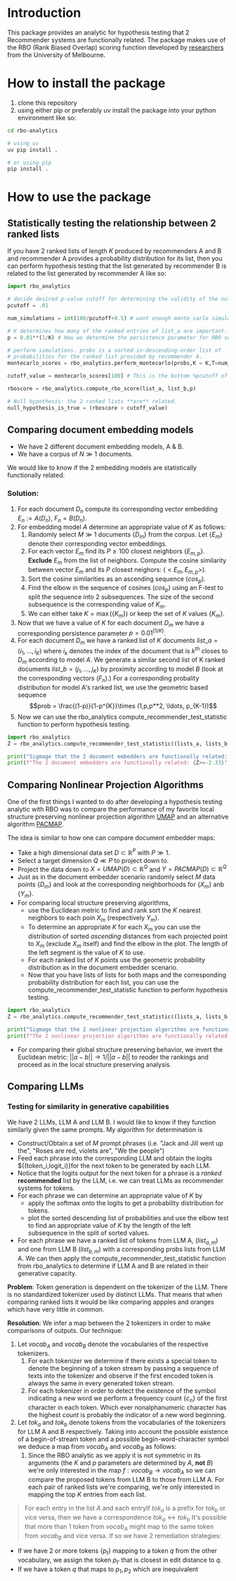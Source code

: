 # Introduction
This package provides an analytic for hypothesis testing that 2 Recommender systems are functionally related. The package makes use of the RBO (Rank Biased Overlap) scoring function developed by [researchers](https://dl.acm.org/doi/10.1145/1852102.1852106) from the University of Melbourne.

# How to install the package
1. clone this repository
2. using either pip or preferably uv install the package into your python environment like so:
```bash
cd rbo-analytics

# using uv
uv pip install .

# or using pip
pip install .
```

# How to use the package

## Statistically testing the relationship between 2 ranked lists
If you have 2 ranked lists of length $K$ produced by recommenders A and B and recommender A  provides a probability distribution for its list, then you can perform hypothesis testing that the list generated by recommender B is related to the list generated by recommender A like so:

```python
import rbo_analytics

# decide desired p-value cutoff for determining the validity of the null hypothesis/alternative hypothesis
pcutoff = .01

num_simulations = int(100/pcutoff+0.5) # want enough monte carlo simulations for accuracy.

# K determines how many of the ranked entries of list_a are important. If all matter, then K = len(list_a)
p = 0.01**(1/K) # How we determine the persistence parameter for RBO scores.

# perform simulations. probs is a sorted-in-descending-order list of
# probabilities for the ranked list provided by recommender A.
montecarlo_scores = rbo_analytics.perform_montecarlo(probs,K = K,T=num_simulations,verbose=True)

cutoff_value = montecarlo_scores[100] # This is the bottom %pcutoff of the generated scores.

rboscore = rbo_analytics.compute_rbo_score(list_a, list_b,p)

# Null hypothesis: the 2 ranked lists **are** related.
null_hypothesis_is_true = (rboscore > cutoff_value)
```
## Comparing document embedding models

* We have 2 different document embedding models, A & B. 
* We have a corpus of $N \gg 1$ documents. 

We would like to know if the 2 embedding models are statistically functionally related.

### Solution: 

1. For each document $D_n$ compute its corresponding vector embedding $E_n := A(D_n)$, $F_n = B(D_n)$.
2. For embedding model $A$ determine an appropriate value of $K$ as follows:
   1. Randomly select  $M \gg 1$ documents $\{D_m\}$ from the corpus. Let $\{E_m\}$ denote their corresponding vector embeddings.
   2. For each vector $E_m$ find its $P \ge 100$ closest neighbors $\{E_{m,p}\}$. **Exclude** $E_m$ from the list of neighbors. Compute the cosine similarity between vector $E_m$ and its $P$ closest neighors: $(<E_m,E_{m,p}>)$.
   3. Sort the cosine similarities as an ascending sequence $(cos_p)$.
   4. Find the elbow in the sequence of cosines $(cos_p)$ using an F-test to split the sequence into 2 subsequences. The size of the second subsequence is the corresponding value of $K_m$.
   5. We can either take $K= \max(\{K_m\})$ or keep the set of $K$ values $\{K_m\}$.
3. Now that we have a value of $K$ for each document $D_m$ we have a corresponding persistence parameter $p=0.01^{(1/K)}$.
4. For each document $D_m$ we have a ranked list of $K$ documents $list\_a = (i_1,\ldots,i_K)$ where $i_k$ denotes the index of the document that is $k^{th}$ closes to $D_m$   according to model $A$. We generate a similar second list of K ranked documents $list\_b = (j_1,\ldots, j_K)$ by proximity according to model $B$ (look at the corresponding vectors $(F_n)$.) For a corresponding probality distribution for model A's ranked list, we use the geometric based sequence 
$$prob = \frac{(1-p)}{1-p^{K}}\times (1,p,p**2, \ldots, p_{K-1})$$
5. Now we can use the rbo_analytics compute_recommender_test_statistic function to perform hypothesis testing.
```python
import rbo_analytics
Z = rbo_analytics.compute_recommender_test_statistic((lists_a, lists_b,probs,verbose=True)

print("Sigmage that the 2 document embedders are functionally related: {Z}")
print(f"The 2 document embedders are functionally related: {Z>=-2.33}")
```

## Comparing Nonlinear Projection Algorithms
One of the first things I wanted to do after developing a hypothesis testing analytic with RBO was to
compare the performance of my favorite local structure preserving nonlinear projection algorithm [UMAP](https://en.wikipedia.org/wiki/Nonlinear_dimensionality_reduction#Uniform_manifold_approximation_and_projection) and an
alternative algorithm [PACMAP](https://github.com/YingfanWang/PaCMAP).

The idea is similar to how one can compare document embedder maps:

* Take a high dimensional data set $D\subset \mathbb{R}^P$ with $P \gg 1$.
* Select a target dimension $Q \ll P$ to project down to.
* Project the data down to $X = UMAP(D) \subset \mathbb{R}^Q$ and $Y = PACMAP(D) \subset \mathbb{R}^Q$
* Just as in the document embedder scenario randomly select $M$ data points $\{D_m\}$ and look at the corresponding neighborhoods for $\{X_m\}$ anb $\{Y_m\}$.
* For comparing local structure preserving algorithms,
  * use the Euclidean metric to find and rank sort the $K$ nearest neighbors to each poin $X_m$ (respectively $Y_m$).
  * To determine an appropriate $K$ for each $X_m$ you can use the distribution of sorted *ascending* distances from each projected point to $X_m$ (exclude $X_m$ itself) and find the elbow in the plot. The length of the left segment is the value of $K$ to use. 
  * For each ranked list of $K$ points use the geometric probability distribution as in the document embedder scenario.
  * Now that you have lists of lists for both maps and the corresponding probability distribution for each list, you can use the compute_recommender_test_statistic function to perform hypothesis testing.
```python
import rbo_analytics
Z = rbo_analytics.compute_recommender_test_statistic((lists_a, lists_b,probs,verbose=True)

print("Sigmage that the 2 nonlinear projection algorithms are functionally related when it comes to preserving local structure: {Z}")
print(f"The 2 nonlinear projection algorithms are functionally related when it comes to preserving local structure: {Z>=-2.33}")
```

* For comparing their global structure preserving behavior, we invert the Euclidean metric: $||a - b|| \rightarrow 1/||a-b||$ to reoder the rankings and proceed as in the local structure preserving analysis.

## Comparing LLMs

### Testing for similarity in generative capabilities
We have 2 LLMs, LLM A and LLM B. I would like to know if they function similarly given the same prompts. My algorithm for determination is

* Construct/Obtain a set of $M$ prompt phrases (i.e. "Jack and Jill went up the", "Roses are red, violets are", "We the people")
* Feed each phrase into the corresponding LLM and obtain the logits $\{(token_i,logit_i)\}for the next token to be generated by each LLM.
* Notice that the logits output for the next token for a phrase is a *ranked* **recommended** list by the LLM, i.e. we can treat LLMs as recommender systems for tokens.
* For each phrase we can determine an appropriate value of $K$ by
   * apply the softmax onto the logits to get a probability distribution for tokens.
   * plot the sorted descending list of probabilities and use the elbow test to find an appropriate value of $K$ by the length of the left subsequence in the split of sorted values.
* For each phrase we have a ranked list of tokens from LLM A, $(list_{a,m})$ and one from LLM B $(list_{b,m})$ with a corresponding probs lists from LLM A. We can then apply the compute_recommender_test_statistic function
from rbo_analytics to determine if LLM A and B are related in their generative capacity.

**Problem**: Token generation is dependent on the tokenizer of the LLM. There is no standardized tokenizer used by distinct LLMs. That means that when comparing ranked lists it would be like comparing appples and oranges
which have very little in common.

**Resolution**: We infer a map between the 2 tokenizers in order to make comparisons of outputs. Our technique:

1. Let $vocab_A$ and $vocab_B$ denote the vocabularies of the respective tokenizers.
   1. For each tokenizer we determine if there exists a special token to denote the beginning of a token stream by passing a sequence of texts into the tokenizer and observe if the first encoded token is always the same in every generated token stream.
   2. For each tokenizer in order to detect the existence of the symbol indicating a new word we perform a frequency count $\{c_n\}$ of the first character in each token.  Which ever nonalphanumeric character has the highest count is probably the indicator of a new word beginning.
2. Let $tok_a$ and $tok_b$ denote tokens from the vocabularies of the tokenizers for LLM A and B respectively. Taking into account the possible
existence of a begin-of-stream token and a possible begin-word-character symbol we deduce a map from $vocab_A$ and $vocab_B$ as follows:
   1. Since the RBO analytic as we apply it is not symmetric in its arguments (the $K$ and $p$ parameters are determined by $A$, **not** $B$) we're only interested in the map $f:vocab_B \rightarrow vocab_A$ so we can compare the proposed tokens from LLM B to those from LLM A. For each pair of ranked lists we're comparing, we're only interested in mapping the top $K$ entries from each list.
> For each entry  in the list $A$ and each entryIf $tok_a$ is a prefix for $tok_b$ or vice versa, then we have a correspondence $tok_a  \leftrightarrow tok_b$
It's possible that more than 1 token from $vocab_A$ might map to the same token from $vocab_B$ and vice versa. If so we have 2 remediation strategies:
   * If we have 2 or more tokens $\{p_t\}$ mapping to a token $q$ from the other vocabulary, we assign the token $p_{t'}$ that is closest in edit distance to $q$.
   * If we have a token $q$ that maps to $p_1, p_2$ which are inequivalent

